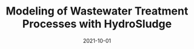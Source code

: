 ---
title: "Modeling of Wastewater Treatment Processes with HydroSludge"
collection: publications
permalink: /publication/2021-10-01-Modeling-of-Wastewater-Treatment-Processes-with-HydroSludge
type: "journal"
date: 2021-10-01
venue: '<em>Water Environment Research</em>(93), pp. 3049-3063'
paperurl: 'https://doi.org/10.1002/wer.1656'
citation: ' <strong>S. Iserte</strong>,  P. Carratalà,  R. Arnau,  R. Martínez-Cuenca,  P. Barreda,  L. Basiero,  J. Climent, and  S. Chiva, &quot;Modeling of Wastewater Treatment Processes with HydroSludge.&quot; <em>Water Environment Research</em>(93), pp. 3049-3063, Oct. 2021. ISSN: 1061-4303.'
---